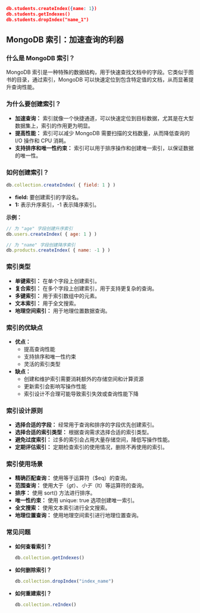 
```json
db.students.createIndex({name: 1})
db.students.getIndexes()
db.students.dropIndex("name_1")
```

## MongoDB 索引：加速查询的利器

### 什么是 MongoDB 索引？

MongoDB 索引是一种特殊的数据结构，用于快速查找文档中的字段。它类似于图书的目录，通过索引，MongoDB 可以快速定位到包含特定值的文档，从而显著提升查询性能。

### 为什么要创建索引？

- **加速查询：** 索引就像一个快捷通道，可以快速定位到目标数据，尤其是在大型数据集上，索引的作用更为明显。
- **提高性能：** 索引可以减少 MongoDB 需要扫描的文档数量，从而降低查询的 I/O 操作和 CPU 消耗。
- **支持排序和唯一性约束：** 索引可以用于排序操作和创建唯一索引，以保证数据的唯一性。

### 如何创建索引？

```JavaScript
db.collection.createIndex( { field: 1 } )
```

- **field:** 要创建索引的字段名。
- **1:** 表示升序索引，-1 表示降序索引。

**示例：**

```JavaScript
// 为 "age" 字段创建升序索引
db.users.createIndex( { age: 1 } )

// 为 "name" 字段创建降序索引
db.products.createIndex( { name: -1 } )
```

### 索引类型

- **单键索引：** 在单个字段上创建索引。
- **复合索引：** 在多个字段上创建索引，用于支持更复杂的查询。
- **多键索引：** 用于索引数组中的元素。
- **文本索引：** 用于全文搜索。
- **地理空间索引：** 用于地理位置数据查询。

### 索引的优缺点

- **优点：**
    - 提高查询性能
    - 支持排序和唯一性约束
    - 灵活的索引类型
- **缺点：**
    - 创建和维护索引需要消耗额外的存储空间和计算资源
    - 更新索引会影响写操作性能
    - 索引设计不合理可能导致索引失效或查询性能下降

### 索引设计原则

- **选择合适的字段：** 经常用于查询和排序的字段优先创建索引。
- **选择合适的索引类型：** 根据查询需求选择合适的索引类型。
- **避免过度索引：** 过多的索引会占用大量存储空间，降低写操作性能。
- **定期评估索引：** 定期检查索引的使用情况，删除不再使用的索引。

### 索引使用场景

- **精确匹配查询：** 使用等于运算符（$eq）的查询。
- **范围查询：** 使用大于（$gt）、小于（$lt）等运算符的查询。
- **排序：** 使用 sort() 方法进行排序。
- **唯一性约束：** 使用 unique: true 选项创建唯一索引。
- **全文搜索：** 使用文本索引进行全文搜索。
- **地理位置查询：** 使用地理空间索引进行地理位置查询。

### 常见问题

- **如何查看索引？**
    
    ```JavaScript
    db.collection.getIndexes()
    ```
    
- **如何删除索引？**
    
    ```JavaScript
    db.collection.dropIndex("index_name")
    ```
    
- **如何重建索引？**
    
    ```JavaScript
    db.collection.reIndex()
    ```
